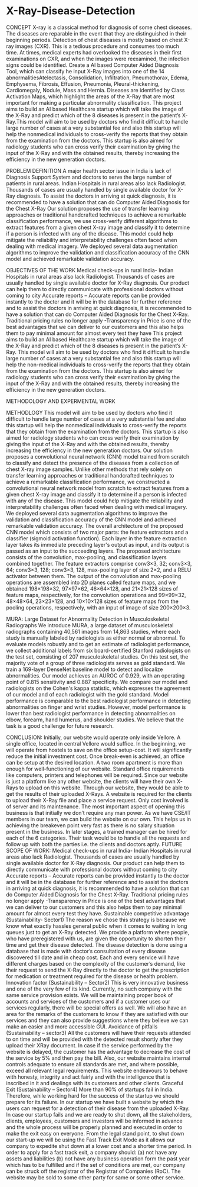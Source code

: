 # X-Ray-Disease-Detection

CONCEPT
X-ray is a classical method for diagnosis of some chest diseases. The
diseases are reparable in the event that they are distinguished in their
beginning periods. Detection of chest diseases is mostly based on
chest X-ray images (CXR). This is a tedious procedure and consumes
too much time. At times, medical experts had overlooked the diseases
in their first examinations on CXR, and when the images were reexamined, the infection signs could be identified.
Create a AI based Computer Aided Diagnosis Tool, which can
classify he input X-Ray images into one of the 14 abnormalitiesAtelectasis, Consolidation, Infiltration, Pneumothorax, Edema,
Emphysema, Fibrosis, Effusion, Pneumonia, Pleural-thickening,
Cardiomegaly, Nodule, Mass and Hernia. Diseases are identified by
Class Activation Maps, which highlight the areas of the X-Ray that
are most important for making a particular abnormality classification.
This project aims to build an AI based Healthcare startup which will
take the image of the X-Ray and predict which of the 8 diseases is
present in the patient’s X-Ray.This model will aim to be used by
doctors who find it difficult to handle large number of cases at a very
substantial fee and also this startup will help the nonmedical
individuals to cross-verify the reports that they obtain from the
examination from the doctors.
This startup is also aimed for radiology students who can cross verify
their examination by giving the input of the X-Ray and with the 
obtained results, thereby increasing the efficiency in the new
generation doctors.

PROBLEM DEFINITION
A major health sector issue in India is lack of Diagnosis Support
System and doctors to serve the large number of patients in rural
areas. Indian Hospitals in rural areas also lack Radiologist. Thousands of
cases are usually handled by single available doctor for X-Ray
diagnosis. To assist the doctors in arriving at quick diagnosis, it is
recommended to have a solution that can do Computer Aided
Diagnosis for the Chest X-Ray
Our solution proposes the use of transfer learning approaches or
traditional handcrafted techniques to achieve a remarkable
classification performance, we use cross-verify different algorithms to
extract features from a given chest X-ray image and classify it to
determine if a person is infected with any of the disease.
This model could help mitigate the reliability and interpretability
challenges often faced when dealing with medical imagery. We
deployed several data augmentation algorithms to improve the
validation and classification accuracy of the CNN model and achieved
remarkable validation accuracy.

OBJECTIVES OF THE WORK
Medical check-ups in rural India- Indian Hospitals in rural areas also
lack Radiologist. Thousands of cases are usually handled by single
available doctor for X-Ray diagnosis. Our product can help them to
directly communicate with professional doctors without coming to
city
Accurate reports – Accurate reports can be provided instantly to the
docter and it will be in the database for further reference and to assist
the doctors in arriving at quick diagnosis, it is recommended to have a
solution that can do Computer Aided Diagnosis for the Chest X-Ray.
Traditional pricing rules no longer apply -Transparency in Price is
one of the best advantages that we can deliver to our customers and
this also helps them to pay minimal amount for almost every test they
have
This project aims to build an AI based Healthcare startup which will
take the image of the X-Ray and predict which of the 8 diseases is
present in the patient’s X-Ray.
This model will aim to be used by doctors who find it difficult to
handle large number of cases at a very substantial fee and also this
startup will help the non-medical individuals to cross-verify the
reports that they obtain from the examination from the doctors.
This startup is also aimed for radiology students who can cross verify
their examination by giving the input of the X-Ray and with the
obtained results, thereby increasing the efficiency in the new
generation doctors.

METHODOLOGY AND EXPERMENTAL WORK

METHODLOGY
This model will aim to be used by doctors who find it difficult to
handle large number of cases at a very substantial fee and also this
startup will help the nonmedical individuals to cross-verify the reports
that they obtain from the examination from the doctors.
This startup is also aimed for radiology students who can cross verify
their examination by giving the input of the X-Ray and with the
obtained results, thereby increasing the efficiency in the new
generation doctors.
Our solution proposes a convolutional neural network (CNN) model
trained from scratch to classify and detect the presence of the diseases
from a collection of chest X-ray image samples. Unlike other methods
that rely solely on transfer learning approaches or traditional
handcrafted techniques to achieve a remarkable classification
performance, we constructed a convolutional neural network model
from scratch to extract features from a given chest X-ray image and
classify it to determine if a person is infected with any of the disease.
This model could help mitigate the reliability and interpretability
challenges often faced when dealing with medical imagery. We
deployed several data augmentation algorithms to improve the
validation and classification accuracy of the CNN model and achieved
remarkable validation accuracy.
The overall architecture of the proposed CNN model which consists
of two major parts: the feature extractors and a classifier (sigmoid
activation function). Each layer in the feature extraction layer takes its 
immediate preceding layer's output as input, and its output is passed
as an input to the succeeding layers.
The proposed architecture consists of the convolution, max-pooling,
and classification layers combined together. The feature extractors
comprise conv3×3, 32; conv3×3, 64; conv3×3, 128; conv3×3, 128,
max-pooling layer of size 2×2, and a RELU activator between them.
The output of the convolution and max-pooling operations are
assembled into 2D planes called feature maps, and we obtained
198×198×32, 97×97×62, 46×64×128, and 21×21×128 sizes of feature
maps, respectively, for the convolution operations and 99×99×32,
48×48×64, 23×23×128, and 10×10×128 sizes of feature maps from
the pooling operations, respectively, with an input of image of size
200×200×3.

MURA: Large Dataset for Abnormality Detection in
Musculoskeletal Radiographs
We introduce MURA, a large dataset of musculoskeletal radiographs
containing 40,561 images from 14,863 studies, where each study is
manually labeled by radiologists as either normal or abnormal. To
evaluate models robustly and to get an estimate of radiologist
performance, we collect additional labels from six board-certified
Stanford radiologists on the test set, consisting of 207 musculoskeletal
studies. On this test set, the majority vote of a group of three
radiologists serves as gold standard. We train a 169-layer DenseNet
baseline model to detect and localize abnormalities. Our model
achieves an AUROC of 0.929, with an operating point of 0.815
sensitivity and 0.887 specificity. We compare our model and
radiologists on the Cohen's kappa statistic, which expresses the
agreement of our model and of each radiologist with the gold
standard. Model performance is comparable to the best radiologist
performance in detecting abnormalities on finger and wrist studies.
However, model performance is lower than best radiologist 
performance in detecting abnormalities on elbow, forearm, hand
humerus, and shoulder studies. We believe that the task is a good
challenge for future research. 

CONCLUSION:
Initially, our website would operate only inside Vellore. A single
office, located in central Vellore would suffice. In the beginning, we
will operate from hostels to save on the office setup-cost. It will
significantly reduce the initial investment cost. Once break-even is
achieved, an office can be setup at the desired location.
A two room apartment is more than enough for well-functioning of
our website. Standard office requirements like computers, printers and
telephones will be required. Since our website is just a platform like
any other website, the clients will have their own X-Rays to upload on
this website. Through our website, they would be able to get the
results of their uploaded X-Rays.
A website is required for the clients to upload their X-Ray file and
place a service request. Only cost involved is of server and its
maintenance.
The most important aspect of opening this business is that initially we
don’t require any man power. As we have CSE/IT members in our
team, we can build the website on our own. This helps us in achieving
the breakeven point very fast as there is no salary situation present in
the business. In later stages, a trained manager can be hired for each
of the 6 categories. Their task would be to handle all the requests and
follow up with both the parties i.e. the clients and doctors aptly.
FUTURE SCOPE OF WORK:
Medical check-ups in rural India- Indian Hospitals in rural areas also
lack Radiologist. Thousands of cases are usually handled by single
available doctor for X-Ray diagnosis. Our product can help them to
directly communicate with professional doctors without coming to
city 
Accurate reports – Accurate reports can be provided instantly to the
doctor and it will be in the database for further reference and to assist
the doctors in arriving at quick diagnosis, it is recommended to have a
solution that can do Computer Aided Diagnosis for the Chest X-Ray.
Traditional pricing rules no longer apply -Transparency in Price is
one of the best advantages that we can deliver to our customers and
this also helps them to pay minimal amount for almost every test they
have.
Sustainable competitive advantage (Sustainability- Sector1)
The reason we chose this strategy is because we know what exactly
hassles general public when it comes to waiting in long queues just to
get an X-Ray detected. We provide a platform where people, who
have preregistered with us, are given the opportunity to shorten their
time and get their disease detected. The disease detection is done
using a database that is made with doctor’s consultation of every
disease discovered till date and in cheap cost. Each and every service
will have different charges based on the complexity of the customer’s
demand, like their request to send the X-Ray directly to the doctor to
get the prescription for medication or treatment required for the
disease or health problem.
Innovation factor (Sustainability – Sector2)
This is very innovative business and one of the very few of its kind.
Currently, no such company with the same service provision exists.
We will be maintaining proper book of accounts and services of the
customers and if a customer uses our services regularly, there will be
special offers as well. We will also have an area for the remarks of
the customers to know if they are satisfied with our services and they
can also provide suggestions where they believe we can make an
easier and more accessible GUI. 
Avoidance of pitfalls (Sustainability – sector3)
All the customers will have their requests attended to on time and will
be provided with the detected result shortly after they upload their XRay document. In case if the service performed by the website is
delayed, the customer has the advantage to decrease the cost of the
service by 5% and then pay the bill. Also, our website maintains
internal controls adequate to ensure all standards are met, and where
possible, exceed all relevant legal requirements. This website
endeavours to behave with honesty, integrity and act fairly and with
the intelligence that is inscribed in it and dealings with its customers
and other clients.
Graceful Exit (Sustainability – Sector4)
More than 90% of startups fail in India. Therefore, while working
hard for the success of the startup we should prepare for its failure. In
our startup we have built a website by which the users can request for
a detection of their disease from the uploaded X-Ray. In case our
startup fails and we are ready to shut down, all the stakeholders,
clients, employees, customers and investors will be informed in
advance and the whole process will be properly planned and executed
in order to make the exit easy on everyone. From the legal stand
point, to shut down our start-up we will be using the Fast Track Exit
Mode as it allows our company to expedite shut down at a lower cost
and a shorter time period. In order to apply for a fast track exit, a
company should:
(a) not have any assets and liabilities
(b) not have any business operation form the past year which has to be
fulfilled and if the set of conditions are met, our company can be
struck off the registrar of the Registrar of Companies (RoC). The
website may be sold to some other party for same or some other
service. 
